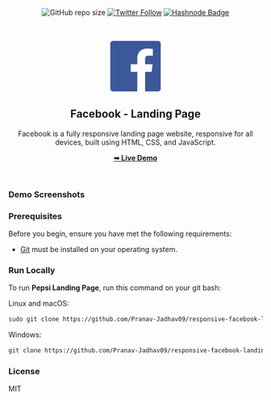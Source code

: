 <div align="center">

![GitHub repo size](https://img.shields.io/github/repo-size/Pranav-Jadhav09/responsive-facebook-landing-page)
[![Twitter Follow](https://img.shields.io/twitter/follow/Pranav_Jadhav09?style=social)](https://twitter.com/Pranav_Jadhav09)
[![Hashnode Badge](https://img.shields.io/badge/Read_Blog-2962FF?style=social&logo=hashnode&logoColor=blue)](https://thejrpranav09.hashnode.dev/sip-soar-crafting-an-irresistible-pepsi-landing-page-a-visual-journey)

<br />
<br />

 <img src="./assets/images/logo.png"> 

<h2 align="center">Facebook - Landing Page</h2>
Facebook is a fully responsive landing page website, responsive for all devices, built using HTML, CSS, and JavaScript.

<a href="https://pranav-jadhav09.github.io/responsive-facebook-landing-page/"><strong>➥ Live Demo</strong></a>

</div>

<br />

### Demo Screenshots

<!-- ![Landing Page Desktop Demo](./assets/demo/desktop.png "Desktop Demo") -->

### Prerequisites

Before you begin, ensure you have met the following requirements:

- [Git](https://git-scm.com/downloads "Download Git") must be installed on your operating system.

### Run Locally

To run **Pepsi Landing Page**, run this command on your git bash:

Linux and macOS:

```bash
sudo git clone https://github.com/Pranav-Jadhav09/responsive-facebook-landing-page.git
```

Windows:

```bash
git clone https://github.com/Pranav-Jadhav09/responsive-facebook-landing-page.git
```

### License

MIT
